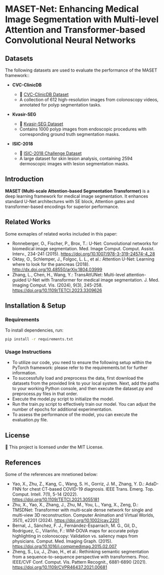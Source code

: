 # **MASET-Net: Enhancing Medical Image Segmentation with Multi-level Attention and Transformer-based Convolutional Neural Networks**  

## **Datasets**  
The following datasets are used to evaluate the performance of the MASET framework::  

- **CVC-ClinicDB**  
  - 📂 [CVC-ClinicDB Dataset](https://www.kaggle.com/datasets/sjhuang26/cvcclinicdb)  
  - A collection of 612 high-resolution images from colonoscopy videos, annotated for polyp segmentation tasks.  

- **Kvasir-SEG**  
  - 📂 [Kvasir-SEG Dataset](https://www.kaggle.com/datasets/andrewmvd/kvasir-seg)  
  - Contains 1000 polyp images from endoscopic procedures with corresponding ground truth segmentation masks.  

- **ISIC-2018**  
  - 📂 [ISIC-2018 Challenge Dataset](https://challenge2018.isic-archive.com/)  
  - A large dataset for skin lesion analysis, containing 2594 dermoscopic images with lesion segmentation masks.  

## **Introduction**  
**MASET (Multi-scale Attention-based Segmentation Transformer)** is a deep learning framework for medical image segmentation. It enhances standard U-Net architectures with SE block, Attention gates and transformer-based encodings for superior performance.  

## **Related Works**
Some exmaples of related works included in this paper:
- Ronneberger, O., Fischer, P., Brox, T.: U-Net: Convolutional networks for biomedical image segmentation. Med. Image Comput. Comput. Assist. Interv., 234-241 (2015). https://doi.org/10.1007/978-3-319-24574-4_28
- Oktay, O., Schlemper, J., Folgoc, L. L., et al.: Attention U-Net: Learning where to look for the pancreas (2018). http://dx.doi.org/10.48550/arXiv.1804.03999
- Zhang, L., Chen, H., Wang, Y.: TransAttUNet: Multi-level attention-guided U-Net with Transformer for medical image segmentation. J. Med. Imaging Comput. Vis. (2024), 9(3), 245-258. https://doi.org/10.1109/TETCI.2023.3309626

## **Installation & Setup**  

### **Requirements**  
To install dependencies, run:  

```bash
pip install -r requirements.txt
```
### **Usage Instructions**
- To utilize our code, you need to ensure the following setup within the PyTorch framework: please refer to the requirements.txt for further information.
- To successfully load and preprocess the data, first download the datasets from the provided link to your local system. Next, add the paths to your working Python console, and then execute the dataset.py and preprocess.py files in that order.
- Execute the model.py script to initialize the model.
- Run the train.py script to effectively train our model. You can adjust the number of epochs for additional experimentation.
- To assess the performance of the model, you can execute the evaluation.py file.
  
## **License**
📜 This project is licensed under the MIT License.

## **References**
Some of the references are mnetioned below:
- Yao, X., Zhu, Z., Kang, C., Wang, S. H., Gorriz, J. M., Zhang, Y. D.: AdaD-FNN for chest CT-based COVID-19 diagnosis. IEEE Trans. Emerg. Top. Comput. Intell. 7(1), 5-14 (2022). https://doi.org/10.1109/TETCI.2021.3055181
- Zhu, X., Yao, X., Zhang, J., Zhu, M., You, L., Yang, X., Zeng, D.: TMSDNet: Transformer with multi‐scale dense network for single and multi‐view 3D reconstruction. Computer Animation and Virtual Worlds, 35(1), e2201 (2024). https://doi.org/10.1002/cav.2201
- Bernal, J., Sánchez, F. J., Fernández-Esparrach, M. G., Gil, D., Rodríguez, C., Vilariño, F.: WM-DOVA maps for accurate polyp highlighting in colonoscopy: Validation vs. saliency maps from physicians. Comput. Med. Imaging Graph. (2015). https://doi.org/10.1016/j.compmedimag.2015.02.007
- Zheng, S., Lu, J., Zhao, H., et al.: Rethinking semantic segmentation from a sequence-to-sequence perspective with transformers. Proc. IEEE/CVF Conf. Comput. Vis. Pattern Recognit., 6881-6890 (2021). https://doi.org/10.1109/CVPR46437.2021.00681
